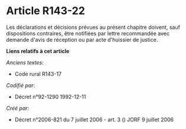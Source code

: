 # Article R143-22

Les déclarations et décisions prévues au présent chapitre doivent, sauf dispositions contraires, être notifiées par lettre
recommandée avec demande d'avis de réception ou par acte d'huissier de justice.

**Liens relatifs à cet article**

_Anciens textes_:

  - Code rural R143-17

_Codifié par_:

  - Décret n°92-1290 1992-12-11

_Créé par_:

  - Décret n°2006-821 du 7 juillet 2006 - art. 3 () JORF 9 juillet 2006
